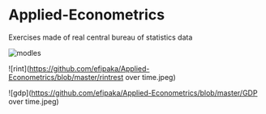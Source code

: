 # Applied-Econometrics
Exercises made of real central bureau of statistics data


![modles](https://github.com/efipaka/Applied-Econometrics/blob/master/HR%20present.jpeg)

![rint](https://github.com/efipaka/Applied-Econometrics/blob/master/rintrest over time.jpeg)

![gdp](https://github.com/efipaka/Applied-Econometrics/blob/master/GDP over time.jpeg)

